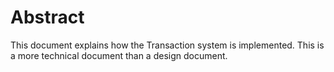 # Abstract

This document explains how the Transaction system is implemented. This is a more technical document than a design document.

